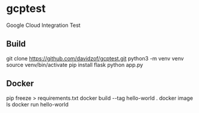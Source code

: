 # gcptest
Google Cloud Integration Test

## Build
git clone https://github.com/davidzof/gcptest.git
python3 -m venv venv
source venv/bin/activate
pip install flask
python app.py

## Docker
pip freeze > requirements.txt 
docker build --tag hello-world .
docker image ls
docker run hello-world
